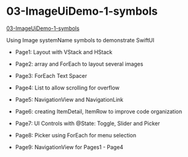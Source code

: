 # 03-ImageUiDemo-1-symbols

[03-ImageUiDemo-1-symbols](https://github.com/mobilelabclass-itp/03-ImageUiDemo-1-symbols)

Using Image systemName symbols to demonstrate SwiftUI

- Page1: Layout with VStack and HStack

- Page2: array and ForEach to layout several images

- Page3: ForEach Text Spacer

- Page4: List to allow scrolling for overflow

- Page5: NavigationView and NavigationLink

- Page6: creating ItemDetail, ItemRow to improve code organization

- Page7: UI Controls with @State: Toggle, Slider and Picker

- Page8: Picker using ForEach for menu selection

- Page9: NavigationView for Pages1 - Page4
